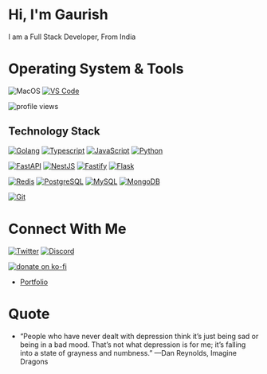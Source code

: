 <h1 align="left">Hi, I'm Gaurish</h1>
<p align="left">I am a Full Stack Developer, From India</p>

# Operating System & Tools
![MacOS](https://img.shields.io/badge/macOS-BigSur-292e33?style=flat-square&logo=apple&logoColor=ffffff)
[![VS Code](https://img.shields.io/badge/IDE-VSCode-%23007ACC?style=flat-square&logo=Visual-studio-code)](https://code.visualstudio.com/)

<p align="left"> <img src="https://komarev.com/ghpvc/?username=apidev234&label=Profile%20views&color=0e75b6&style=flat" alt="profile views" /> </p>

## Technology Stack
[![Golang](https://img.shields.io/badge/-Golang-00ADD8?style=flat-square&logo=go&logoColor=ffffff)](https://golang.org/)
[![Typescript](https://img.shields.io/badge/-Typescript-%23F7DF1C?style=flat-square&logo=typescript&logoColor=000000&labelColor=blue&color=blue)](https://www.typescriptlang.org/)
[![JavaScript](https://img.shields.io/badge/-JavaScript-%23F7DF1C?style=flat-square&logo=javascript&logoColor=000000&labelColor=%23F7DF1C&color=%23FFCE5A)](https://www.javascript.com/)
[![Python](https://img.shields.io/badge/-Python-3776AB?style=flat-square&logo=python&logoColor=ffffff)](https://www.python.org/)


[![FastAPI](https://img.shields.io/badge/-FastAPI-092E20?style=flat-square&logo=FastAPI&logoColor=ffffff)](https://fastapi.tiangolo.com)
[![NestJS](https://img.shields.io/badge/-NestJS-red?style=flat-square&logo=nestjs&logoColor=ffffff)](https://nestjs.com)
[![Fastify](https://img.shields.io/badge/-Fastify-092E20?style=flat-square&logo=Fastify&logoColor=ffffff)](https://fastify.io)
[![Flask](https://img.shields.io/badge/-Flask-000000?style=flat-square&logo=Flask&logoColor=ffffff)](https://flask.palletsprojects.com/)

[![Redis](https://img.shields.io/badge/-Redis-DC382D?style=flat-square&logo=Redis&logoColor=ffffff)](https://redis.io/)
[![PostgreSQL](https://img.shields.io/badge/-PostgreSQL-4479A1?style=flat-square&logo=PostgreSQL&logoColor=ffffff)](https://www.postgresql.org/)
[![MySQL](https://img.shields.io/badge/-MySQL-4479A1?style=flat-square&logo=MySQL&logoColor=ffffff)](https://www.mysql.com/)
[![MongoDB](https://img.shields.io/badge/-MongoDB-47A248?style=flat-square&logo=MongoDB&logoColor=ffffff)](https://www.mongodb.com/)

[![Git](https://img.shields.io/badge/-Git-%23F05032?style=flat-square&logo=git&logoColor=%23ffffff)](https://git-scm.com/)

# Connect With Me
[![Twitter](https://img.shields.io/badge/ApiDev234-blue?logo=twitter)](https://twitter.com/ApiDev234)
[![Discord](https://img.shields.io/badge/ApiDev234-5865F2?logo=discord)](https://discord.com/users/238390268548612097)

[![donate on ko-fi](https://img.shields.io/badge/-Donate-FF5E5B?logo=ko-fi&logoColor=white)](https://ko-fi.com/apidev234)
- [Portfolio](https://apidev234.wtf)

# Quote
- “People who have never dealt with depression think it’s just being sad or being in a bad mood. That’s not what depression is for me; it’s falling into a state of grayness and numbness.” —Dan Reynolds, Imagine Dragons
